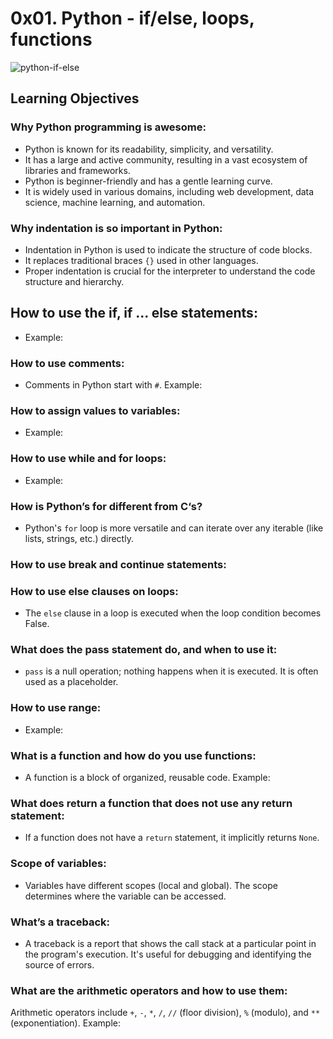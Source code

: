 # 0x01. Python - if/else, loops, functions

![python-if-else](https://github.com/obithelight/alx-higher_level_programming/assets/91734251/8ad4b893-d718-47a2-b712-7621a26bf793)

## Learning Objectives
### Why Python programming is awesome:
- Python is known for its readability, simplicity, and versatility.
- It has a large and active community, resulting in a vast ecosystem of libraries and frameworks.
- Python is beginner-friendly and has a gentle learning curve.
- It is widely used in various domains, including web development, data science, machine learning, and automation.

### Why indentation is so important in Python:
- Indentation in Python is used to indicate the structure of code blocks.
- It replaces traditional braces `{}` used in other languages.
- Proper indentation is crucial for the interpreter to understand the code structure and hierarchy.

## How to use the if, if ... else statements:
- Example:

### How to use comments:
- Comments in Python start with `#`. Example:



### How to assign values to variables:
- Example:

### How to use while and for loops:
- Example:


### How is Python’s for different from C‘s?
- Python's `for` loop is more versatile and can iterate over any iterable (like lists, strings, etc.) directly.

### How to use break and continue statements:


### How to use else clauses on loops:
- The `else` clause in a loop is executed when the loop condition becomes False.


### What does the pass statement do, and when to use it:

- `pass` is a null operation; nothing happens when it is executed. It is often used as a placeholder.


### How to use range:
- Example:


### What is a function and how do you use functions:
- A function is a block of organized, reusable code. Example:


### What does return a function that does not use any return statement:
- If a function does not have a `return` statement, it implicitly returns `None`.

### Scope of variables:
- Variables have different scopes (local and global). The scope determines where the variable can be accessed.

### What’s a traceback:
- A traceback is a report that shows the call stack at a particular point in the program's execution. It's useful for debugging and identifying the source of errors.

### What are the arithmetic operators and how to use them:

Arithmetic operators include `+`, `-`, `*`, `/`, `//` (floor division), `%` (modulo), and `**` (exponentiation). Example:
